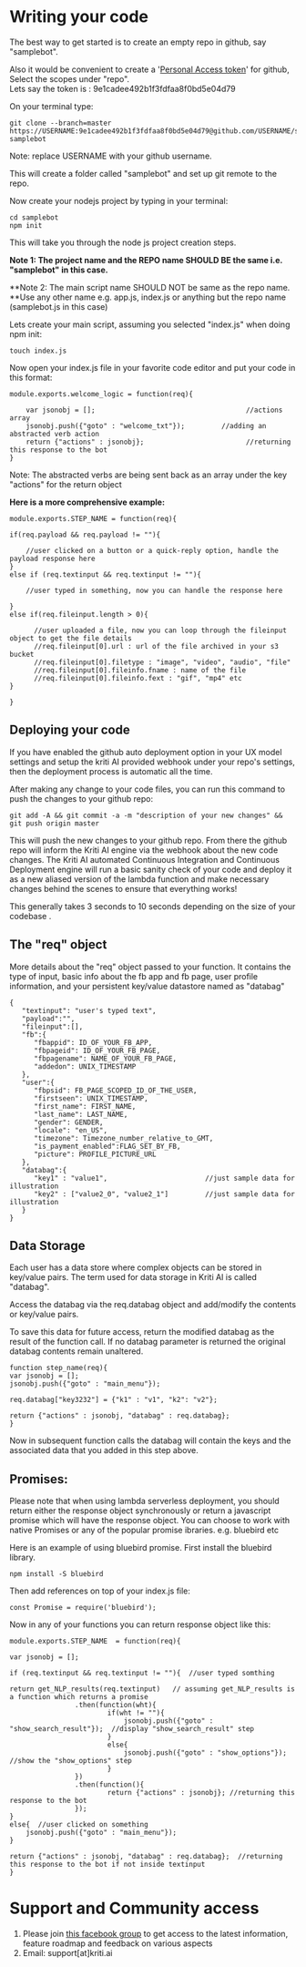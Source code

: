 # Writing your code

The best way to get started is to create an empty repo in github, say "samplebot".

Also it would be convenient to create a '[Personal Access token](https://github.com/settings/tokens)' for github, Select the scopes under "repo".  
Lets say the token is : 9e1cadee492b1f3fdfaa8f0bd5e04d79

On your terminal type:

```
git clone --branch=master https://USERNAME:9e1cadee492b1f3fdfaa8f0bd5e04d79@github.com/USERNAME/samplebot.git samplebot
```

Note: replace USERNAME with your github username.

This will create a folder called "samplebot" and set up git remote to the repo.

Now create your nodejs project by typing in your terminal:

```
cd samplebot
npm init
```

This will take you through the node js project creation steps.

**Note 1: The project name and the REPO name SHOULD BE the same i.e. "samplebot" in this case.**

**Note 2: The main script name SHOULD NOT be same as the repo name. **Use any other name e.g. app.js, index.js or anything but  the repo name \(samplebot.js in this case\)

Lets create your main script, assuming you selected "index.js" when doing npm init:

```
touch index.js
```

Now open your index.js file in your favorite code editor and put your code in this format:

```
module.exports.welcome_logic = function(req){

    var jsonobj = [];                                     //actions array
    jsonobj.push({"goto" : "welcome_txt"});         //adding an abstracted verb action
    return {"actions" : jsonobj};                         //returning this response to the bot 
}
```

Note: The abstracted verbs are being sent back as an array under the key "actions" for the return object

**Here is a more comprehensive example:**

```
module.exports.STEP_NAME = function(req){

if(req.payload && req.payload != ""){

    //user clicked on a button or a quick-reply option, handle the payload response here
}
else if (req.textinput && req.textinput != ""){

    //user typed in something, now you can handle the response here

}  
else if(req.fileinput.length > 0){

      //user uploaded a file, now you can loop through the fileinput object to get the file details
      //req.fileinput[0].url : url of the file archived in your s3 bucket
      //req.fileinput[0].filetype : "image", "video", "audio", "file"
      //req.fileinput[0].fileinfo.fname : name of the file 
      //req.fileinput[0].fileinfo.fext : "gif", "mp4" etc
}

}
```

## Deploying your code

If you have enabled the github auto deployment option in your UX model settings and setup the kriti AI provided webhook under your repo's settings, then the deployment process is automatic all the time.

After making any change to your code files, you can run this command to push the changes to your github repo:

```
git add -A && git commit -a -m "description of your new changes" && git push origin master
```

This will push the new changes to your github repo. From there the github repo will inform the Kriti AI engine via the webhook about the new code changes. The Kriti AI automated Continuous Integration and Continuous Deployment engine will run a basic sanity check of your code and deploy it as a new aliased version of the lambda function and make necessary changes behind the scenes to ensure that everything works!

This generally takes 3 seconds to 10 seconds depending on the size of your codebase .

## The "req" object

More details about the "req" object passed to your function. It contains the type of input, basic info about the fb app and fb page, user profile information, and your persistent key/value datastore named as "databag"

```
{  
   "textinput": "user's typed text",
   "payload":"",
   "fileinput":[],
   "fb":{  
      "fbappid": ID_OF_YOUR_FB_APP,
      "fbpageid": ID_OF_YOUR_FB_PAGE,
      "fbpagename": NAME_OF_YOUR_FB_PAGE,
      "addedon": UNIX_TIMESTAMP
   },
   "user":{  
      "fbpsid": FB_PAGE_SCOPED_ID_OF_THE_USER,
      "firstseen": UNIX_TIMESTAMP,
      "first_name": FIRST_NAME,
      "last_name": LAST_NAME,
      "gender": GENDER,
      "locale": "en_US",
      "timezone": Timezone_number_relative_to_GMT,
      "is_payment_enabled":FLAG_SET_BY_FB,
      "picture": PROFILE_PICTURE_URL
   },
   "databag":{  
      "key1" : "value1",                        //just sample data for illustration
      "key2" : ["value2_0", "value2_1"]         //just sample data for illustration
   }
}
```

## Data Storage

Each user has a data store where complex objects can be stored in key/value pairs. The term used for data storage in Kriti AI is called "databag".

Access the databag via the req.databag object and add/modify the contents or key/value pairs.

To save this data for future access, return the modified databag as the result of the function call. If no databag parameter is returned the original databag contents remain unaltered.

```
function step_name(req){
var jsonobj = [];
jsonobj.push({"goto" : "main_menu"});

req.databag["key3232"] = {"k1" : "v1", "k2": "v2"};

return {"actions" : jsonobj, "databag" : req.databag};
}
```

Now in subsequent function calls the databag will contain the keys and the associated data that you added in this step above.

## 

## Promises:

Please note that when using lambda serverless deployment, you should return either the response object synchronously or return a javascript promise which will have the response object. You can choose to work with native Promises or any of the popular promise ibraries. e.g. bluebird etc

Here is an example of using bluebird promise. First install the bluebird library.

```
npm install -S bluebird
```

Then add references on top of your index.js file:

```
const Promise = require('bluebird');
```

Now in any of your functions you can return response object like this:

```
module.exports.STEP_NAME  = function(req){

var jsonobj = [];

if (req.textinput && req.textinput != ""){  //user typed somthing

return get_NLP_results(req.textinput)   // assuming get_NLP_results is a function which returns a promise
                .then(function(wht){ 
                        if(wht != ""){
                            jsonobj.push({"goto" : "show_search_result"});  //display "show_search_result" step
                        }
                        else{
                            jsonobj.push({"goto" : "show_options"});   //show the "show_options" step
                        }
                })
                .then(function(){                    
                        return {"actions" : jsonobj}; //returning this response to the bot
                });
}
else{  //user clicked on something
    jsonobj.push({"goto" : "main_menu"});
}

return {"actions" : jsonobj, "databag" : req.databag};  //returning this response to the bot if not inside textinput
}
```

# Support and Community access

1. Please join [this facebook group](https://www.facebook.com/groups/689444534571301/ "Kriti AI Creators Hub") to get access to the latest information, feature roadmap and feedback on various aspects
2. Email: support\[at\]kriti.ai



